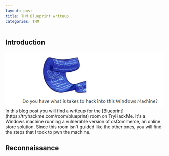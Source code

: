 ```yaml
---
layout: post
title: THM Blueprint writeup
categories: THM
---
```

## Introduction
<img src="/images/THM/Blueprint/banner.PNG" width="700"/>
In this blog post you will find a writeup for the [Blueprint](https://tryhackme.com/room/blueprint) room on TryHackMe. It's a Windows machine running a vulnerable version of osCommerce, an online store solution. Since this room isn't guided like the other ones, you will find the steps that I took to pwn the machine.

## Reconnaissance

